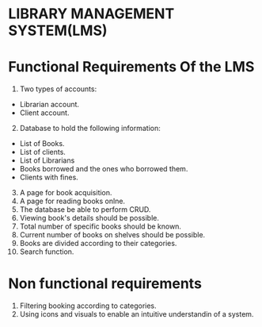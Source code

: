 # LIBRARY MANAGEMENT SYSTEM(LMS)

# Functional Requirements Of the LMS
1. Two types of accounts:
- Librarian account.
- Client account.

2. Database to hold the following information:
- List of Books.
- List of clients.
- List of Librarians 
- Books borrowed and the ones who borrowed them.
- Clients with fines.

3. A page for book acquisition.
4. A page for reading books onlne.
5. The database be able to perform CRUD.
6. Viewing book's details should be possible.
7. Total number of specific books should be known.
8. Current number of books on shelves should be possible.
9. Books are divided according to their categories.
10. Search function.

# Non functional requirements
1. Filtering booking according to categories.
2. Using icons and visuals to enable an intuitive understandin of a system.